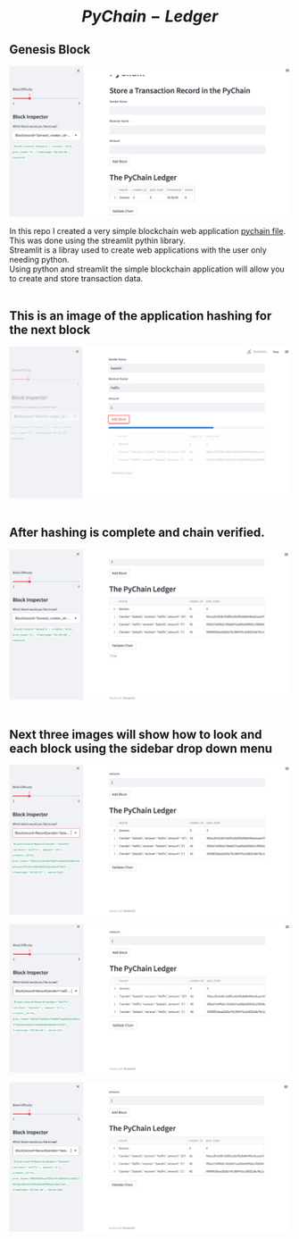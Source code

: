 # $$PyChain-Ledger$$

## Genesis Block<br>
![alt](./images/genesis.png)

In this repo I created a very simple blockchain web application [pychain file](/pychain.py). This was done using the streamlit pythin library. <br>
Streamlit is a libray used to create web applications with the user only needing python.<br>
Using python and streamlit the simple blockchain application will allow you to create and store transaction data.<br>
 <br>
 ## This is an image of the application hashing for the next block<br>
 ![alt](./images/running_block_3.png)<br>
<br>

 ## After hashing is complete and chain verified.

![alt](./images/block_3_complete.png)<br>
<br>

## Next three images will show how to look and each block using the sidebar drop down menu<br>

![alt](./images/sidebar_block_1.png)<br>

![alt](./images/sidebar_block_2.png)<br>

![alt](./images/sidebar_block_3.png)<br>